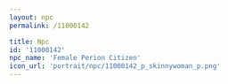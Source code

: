 ```yaml
---
layout: npc
permalink: /11000142

title: Npc
id: '11000142'
npc_name: 'Female Perion Citizen'
icon_url: 'portrait/npc/11000142_p_skinnywoman_p.png'
---
```

